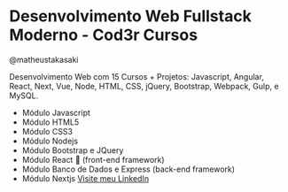 # Desenvolvimento Web Fullstack Moderno - Cod3r Cursos
@matheustakasaki

Desenvolvimento Web com 15 Cursos + Projetos: Javascript, Angular, React, Next, Vue, Node, HTML, CSS, jQuery, Bootstrap, Webpack, Gulp, e MySQL.

-   Módulo Javascript
-   Módulo HTML5
-   Módulo CSS3
-   Módulo Nodejs
-   Módulo Bootstrap e JQuery
-   Módulo React 🎨 (front-end framework)
-   Módulo Banco de Dados e Express (back-end framework)
-   Módulo Nextjs
    [Visite meu LinkedIn](https://www.linkedin.com/in/matheus-takasaki-antunes/)
